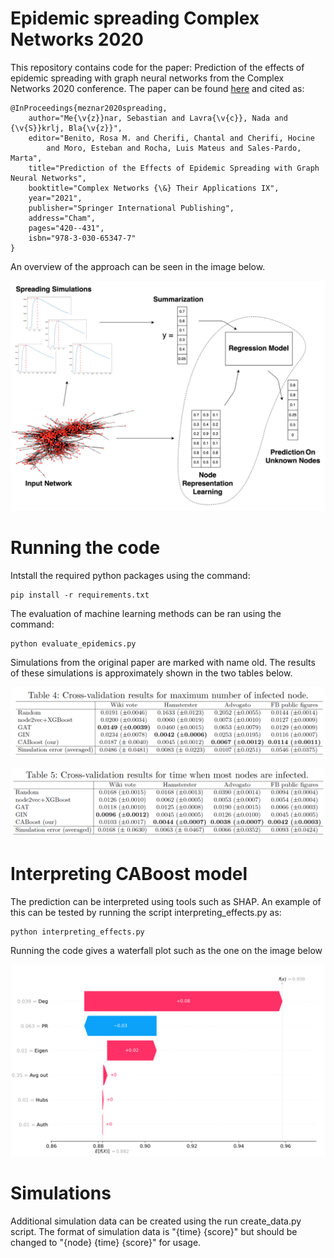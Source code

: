 # Epidemic spreading Complex Networks 2020
This repository contains code for the paper: Prediction of the effects of epidemic spreading with graph neural networks
from the Complex Networks 2020 conference. The paper can be found [here](https://link.springer.com/chapter/10.1007/978-3-030-65347-7_35?fbclid=IwAR0Ng3BGF014jQOe_1sWvz858dELltSV7zmCpoRdnw3HVZFfL03onmqaE2g)
and cited as:

```
@InProceedings{meznar2020spreading,
    author="Me{\v{z}}nar, Sebastian and Lavra{\v{c}}, Nada and {\v{S}}krlj, Bla{\v{z}}",
    editor="Benito, Rosa M. and Cherifi, Chantal and Cherifi, Hocine
        and Moro, Esteban and Rocha, Luis Mateus and Sales-Pardo, Marta",
    title="Prediction of the Effects of Epidemic Spreading with Graph Neural Networks",
    booktitle="Complex Networks {\&} Their Applications IX",
    year="2021",
    publisher="Springer International Publishing",
    address="Cham",
    pages="420--431",
    isbn="978-3-030-65347-7"
}
```

An overview of the approach can be seen in the image below.

![algorithm overview](https://github.com/smeznar/Epidemic-spreading-CN2020/blob/master/images/overview.png)

# Running the code

Intstall the required python packages using the command:

```
pip install -r requirements.txt
```

The evaluation of machine learning methods can be ran using the command:

```
python evaluate_epidemics.py  
```

Simulations from the original paper are marked with name old. The results of these simulations is approximately 
shown in the two tables below.

![results max node](https://github.com/smeznar/Epidemic-spreading-CN2020/blob/master/images/results_max.png)

![results time](https://github.com/smeznar/Epidemic-spreading-CN2020/blob/master/images/results_time.png)

# Interpreting CABoost model

The prediction can be interpreted using tools such as SHAP. An example of this can be tested by running the script 
interpreting_effects.py as:

```
python interpreting_effects.py
```

Running the code gives a waterfall plot such as the one on the image below

![shap](https://github.com/smeznar/Epidemic-spreading-CN2020/blob/master/images/shap.png)

# Simulations

Additional simulation data can be created using the run create_data.py script. The format of simulation data is "{time} {score}"
but should be changed to "{node} {time} {score}" for usage.
